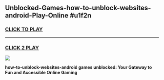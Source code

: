 
## Unblocked-Games-how-to-unblock-websites-android-Play-Online #u1f2n
<h3>
<a href="https://news.freeplayer.one?title=how-to-unblock-websites-android&ref=3">CLICK TO PLAY</a></h3>
<hr>

<h3>
<a href="https://news.freeplayer.one?title=how-to-unblock-websites-android&ref=3">CLICK 2 PLAY</a>
  
</h3>

<a href="https://news.freeplayer.one?title=how-to-unblock-websites-android&ref=3"><img src="https://clearcache.store/games.png"></a>


**how-to-unblock-websites-android games unblocked: Your Gateway to Fun and Accessible Online Gaming**
